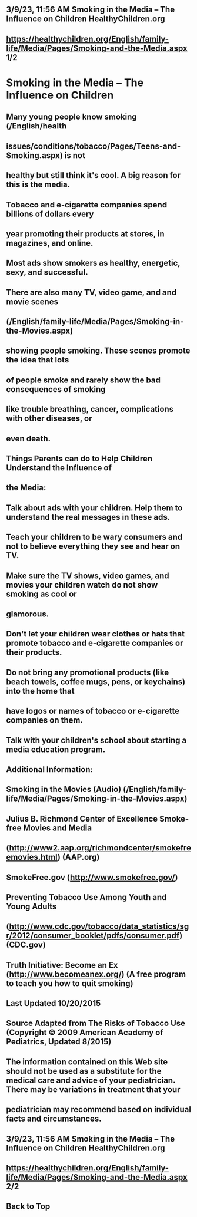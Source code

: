 ## 3/9/23, 11:56 AM Smoking in the Media – The Influence on Children HealthyChildren.org 

## https://healthychildren.org/English/family-life/Media/Pages/Smoking-and-the-Media.aspx 1/2 

# Smoking in the Media – The Influence on Children 

## Many young people know smoking (/English/health

## issues/conditions/tobacco/Pages/Teens-and-Smoking.aspx) is not 

## healthy but still think it's cool. A big reason for this is the media. 

## Tobacco and e-cigarette companies spend billions of dollars every 

## year promoting their products at stores, in magazines, and online. 

## Most ads show smokers as healthy, energetic, sexy, and successful. 

## There are also many TV, video game, and and movie scenes 

## (/English/family-life/Media/Pages/Smoking-in-the-Movies.aspx) 

## showing people smoking. These scenes promote the idea that lots 

## of people smoke and rarely show the bad consequences of smoking 

## like trouble breathing, cancer, complications with other diseases, or 

## even death. 

## Things Parents can do to Help Children Understand the Influence of 

## the Media: 

## Talk about ads with your children. Help them to understand the real messages in these ads. 

## Teach your children to be wary consumers and not to believe everything they see and hear on TV. 

## Make sure the TV shows, video games, and movies your children watch do not show smoking as cool or 

## glamorous. 

## Don't let your children wear clothes or hats that promote tobacco and e-cigarette companies or their products. 

## Do not bring any promotional products (like beach towels, coffee mugs, pens, or keychains) into the home that 

## have logos or names of tobacco or e-cigarette companies on them. 

## Talk with your children's school about starting a media education program. 

## Additional Information: 

## Smoking in the Movies (Audio) (/English/family-life/Media/Pages/Smoking-in-the-Movies.aspx) 

## Julius B. Richmond Center of Excellence Smoke-free Movies and Media 

## (http://www2.aap.org/richmondcenter/smokefreemovies.html) (AAP.org) 

## SmokeFree.gov (http://www.smokefree.gov/) 

## Preventing Tobacco Use Among Youth and Young Adults 

## (http://www.cdc.gov/tobacco/data_statistics/sgr/2012/consumer_booklet/pdfs/consumer.pdf) (CDC.gov) 

## Truth Initiative: Become an Ex (http://www.becomeanex.org/) (A free program to teach you how to quit smoking) 

## Last Updated 10/20/2015 

## Source Adapted from The Risks of Tobacco Use (Copyright © 2009 American Academy of Pediatrics, Updated 8/2015) 

## The information contained on this Web site should not be used as a substitute for the medical care and advice of your pediatrician. There may be variations in treatment that your 

## pediatrician may recommend based on individual facts and circumstances. 


## 3/9/23, 11:56 AM Smoking in the Media – The Influence on Children HealthyChildren.org 

## https://healthychildren.org/English/family-life/Media/Pages/Smoking-and-the-Media.aspx 2/2 

## Back to Top 


